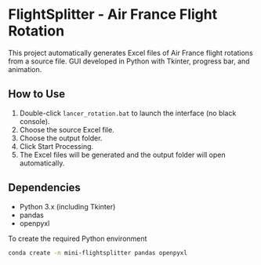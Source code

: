 # FlightSplitter - Air France Flight Rotation

This project automatically generates Excel files of Air France flight rotations from a source file.
GUI developed in Python with Tkinter, progress bar, and animation.

## How to Use

1. Double-click `lancer_rotation.bat` to launch the interface (no black console).
2. Choose the source Excel file.
3. Choose the output folder.
4. Click Start Processing.
5. The Excel files will be generated and the output folder will open automatically.

## Dependencies

- Python 3.x (including Tkinter)
- pandas
- openpyxl

To create the required Python environment
```bash
conda create -n mini-flightsplitter pandas openpyxl


